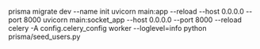 prisma migrate dev --name init
uvicorn main:app --reload --host 0.0.0.0 --port 8000
uvicorn main:socket_app --host 0.0.0.0 --port 8000 --reload
celery -A config.celery_config worker --loglevel=info
python prisma/seed_users.py
